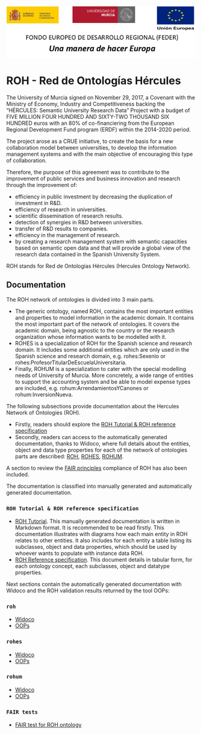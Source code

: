 ![](./Documentation/media/CabeceraDocumentosMD.png)

# ROH - Red de Ontologías Hércules

The University of Murcia signed on November 29, 2017, a Covenant with the Ministry of Economy, Industry and Competitiveness backing the “HÉRCULES: Semantic University Research Data” Project with a budget of FIVE MILLION FOUR HUNDRED AND SIXTY-TWO THOUSAND SIX HUNDRED euros with an 80% of co-financiering from the European Regional Development Fund program (ERDF) within the 2014-2020 period. 

The project arose as a CRUE initiative, to create the basis for a new collaboration model between universities, to develop the information management systems and with the main objective of encouraging this type of collaboration.

Therefore, the purpose of this agreement was to contribute to the improvement of public services and business innovation and research through the improvement of:
* efficiency in public investment by decreasing the duplication of investment in R&D.
* efficiency of research in universities.
* scientific dissemination of research results.
* detection of synergies in R&D between universities.
* transfer of R&D results to companies.
* efficiency in the management of research. 
* by creating a research management system with semantic capacities based on semantic open data and that will provide a global view of the research data contained in the Spanish University System.

ROH stands for Red de Ontologías Hércules (Hercules Ontology Network).

## Documentation
The ROH network of ontologies is divided into 3 main parts. 
* The generic ontology, named ROH, contains the most important entities and properties to model information in the academic domain. It contains the most important part of the network of ontologies. It covers the academic domain, being agnostic to the country or the research organization whose information wants to be modelled with it. 
* ROHES is a specialization of ROH for the Spanish science and research domain. It includes some additional entities which are only used in the Spanish science and research domain, e.g. rohes:Sexenio or rohes:ProfesorTitularDeEscuelaUniversitaria. 
* Finally, ROHUM is a specialization to cater with the special modelling needs of University of Murcia. More concretely, a wide range of entities to support the accounting system and be able to model expense types are included, e.g. rohum:ArrendamientosYCanones or rohum:InversionNueva.

The following subsections provide documentation about the Hercules Network of Ontologies (ROH). 
* Firstly, readers should explore the [ROH Tutorial & ROH reference specification](#headManualDoc)
* Secondly, readers can access to the automatically generated documentation, thanks to Widoco, where full details about the entities, object and data type properties for each of the network of ontologies parts are described: [ROH](#headROH), [ROHES](#headROHES), [ROHUM](#headROHUM). 

A section to review the [FAIR principles](#headFAIR) compliance of ROH has also been included. 


The documentation is classified into manually generated and automatically generated documentation.  
### <a name="headManualDoc"></a>`ROH Tutorial & ROH reference specification`
- [ROH Tutorial](https://github.com/HerculesCRUE/GnossDeustoOnto/tree/master/Documentation). This manually generated documentation is written in Markdown format. It is recommended to be read firstly. This documentation illustrates with diagrams how each main entity in ROH relates to other entities. It also includes for each entity a table listing its subclasses, object and data properties, which should be used by whoever wants to populate with instance data ROH. 
- [ROH Reference specification](https://github.com/HerculesCRUE/GnossDeustoOnto/blob/master/Documentation/1-%20OntologyDocumentation.pdf). This document details in tabular form, for each ontology concept, each subclasses, object and datatype properties.

Next sections contain the automatically generated documentation with Widoco and the ROH validation results returned by the tool OOPs:

### <a name="headROH"></a>`roh`

- [Widoco](https://deustohercules.github.io/roh/roh/index.html)
- [OOPs](https://deustohercules.github.io/roh/roh/OOPSevaluation/oopsEval.html)

### <a name="headROHES"></a>`rohes`

- [Widoco](https://deustohercules.github.io/roh/rohes/index.html)
- [OOPs](https://deustohercules.github.io/roh/rohes/OOPSevaluation/oopsEval.html)


### <a name="headROHUM"></a>`rohum`

- [Widoco](https://deustohercules.github.io/roh/rohum/index.html)
- [OOPs](https://deustohercules.github.io/roh/rohum/OOPSevaluation/oopsEval.html)

### <a name="headFAIR"></a>`FAIR tests`
- [FAIR test for ROH ontology](https://fairsharing.github.io/FAIR-Evaluator-FrontEnd/#!/evaluations/4046)
